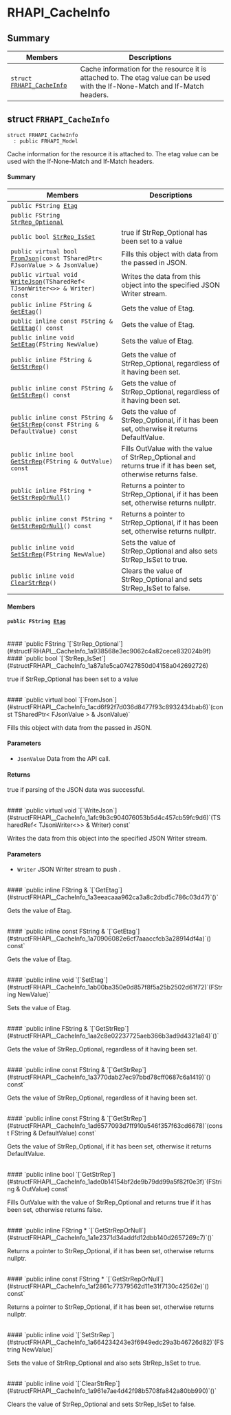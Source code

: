 # RHAPI_CacheInfo <a id="group__RHAPI__CacheInfo"></a>

## Summary

 Members                        | Descriptions                                
--------------------------------|---------------------------------------------
`struct `[`FRHAPI_CacheInfo`](#structFRHAPI__CacheInfo) | Cache information for the resource it is attached to. The etag value can be used with the If-None-Match and If-Match headers.

## struct `FRHAPI_CacheInfo` <a id="structFRHAPI__CacheInfo"></a>

```
struct FRHAPI_CacheInfo
  : public FRHAPI_Model
```

Cache information for the resource it is attached to. The etag value can be used with the If-None-Match and If-Match headers.

#### Summary

 Members                        | Descriptions                                
--------------------------------|---------------------------------------------
`public FString `[`Etag`](#structFRHAPI__CacheInfo_1a3865c393796a7c19f6d7a654189fabaf) | 
`public FString `[`StrRep_Optional`](#structFRHAPI__CacheInfo_1a938568e3ec9062c4a82cece832024b9f) | 
`public bool `[`StrRep_IsSet`](#structFRHAPI__CacheInfo_1a87a1e5ca07427850d04158a042692726) | true if StrRep_Optional has been set to a value
`public virtual bool `[`FromJson`](#structFRHAPI__CacheInfo_1acd6f92f7d036d8477f93c8932434bab6)`(const TSharedPtr< FJsonValue > & JsonValue)` | Fills this object with data from the passed in JSON.
`public virtual void `[`WriteJson`](#structFRHAPI__CacheInfo_1afc9b3c904076053b5d4c457cb59fc9d6)`(TSharedRef< TJsonWriter<>> & Writer) const` | Writes the data from this object into the specified JSON Writer stream.
`public inline FString & `[`GetEtag`](#structFRHAPI__CacheInfo_1a3eeacaaa962ca3a8c2dbd5c786c03d47)`()` | Gets the value of Etag.
`public inline const FString & `[`GetEtag`](#structFRHAPI__CacheInfo_1a70906082e6cf7aaaccfcb3a28914df4a)`() const` | Gets the value of Etag.
`public inline void `[`SetEtag`](#structFRHAPI__CacheInfo_1ab00ba350e0d857f8f5a25b2502d61f72)`(FString NewValue)` | Sets the value of Etag.
`public inline FString & `[`GetStrRep`](#structFRHAPI__CacheInfo_1aa2c8e02237725aeb366b3ad9d4321a84)`()` | Gets the value of StrRep_Optional, regardless of it having been set.
`public inline const FString & `[`GetStrRep`](#structFRHAPI__CacheInfo_1a3770dab27ec97bbd78cff0687c6a1419)`() const` | Gets the value of StrRep_Optional, regardless of it having been set.
`public inline const FString & `[`GetStrRep`](#structFRHAPI__CacheInfo_1ad6577093d7ff910a546f357f63cd6678)`(const FString & DefaultValue) const` | Gets the value of StrRep_Optional, if it has been set, otherwise it returns DefaultValue.
`public inline bool `[`GetStrRep`](#structFRHAPI__CacheInfo_1ade0b14154bf2de9b79dd99a5f82f0e3f)`(FString & OutValue) const` | Fills OutValue with the value of StrRep_Optional and returns true if it has been set, otherwise returns false.
`public inline FString * `[`GetStrRepOrNull`](#structFRHAPI__CacheInfo_1a1e2371d34addfd12dbb140d2657269c7)`()` | Returns a pointer to StrRep_Optional, if it has been set, otherwise returns nullptr.
`public inline const FString * `[`GetStrRepOrNull`](#structFRHAPI__CacheInfo_1af2861c77379562d11e31f7130c42562e)`() const` | Returns a pointer to StrRep_Optional, if it has been set, otherwise returns nullptr.
`public inline void `[`SetStrRep`](#structFRHAPI__CacheInfo_1a664234243e3f6949edc29a3b46726d82)`(FString NewValue)` | Sets the value of StrRep_Optional and also sets StrRep_IsSet to true.
`public inline void `[`ClearStrRep`](#structFRHAPI__CacheInfo_1a961e7ae4d42f98b5708fa842a80bb990)`()` | Clears the value of StrRep_Optional and sets StrRep_IsSet to false.

#### Members

#### `public FString `[`Etag`](#structFRHAPI__CacheInfo_1a3865c393796a7c19f6d7a654189fabaf) <a id="structFRHAPI__CacheInfo_1a3865c393796a7c19f6d7a654189fabaf"></a>

<br>
#### `public FString `[`StrRep_Optional`](#structFRHAPI__CacheInfo_1a938568e3ec9062c4a82cece832024b9f) <a id="structFRHAPI__CacheInfo_1a938568e3ec9062c4a82cece832024b9f"></a>

<br>
#### `public bool `[`StrRep_IsSet`](#structFRHAPI__CacheInfo_1a87a1e5ca07427850d04158a042692726) <a id="structFRHAPI__CacheInfo_1a87a1e5ca07427850d04158a042692726"></a>

true if StrRep_Optional has been set to a value

<br>
#### `public virtual bool `[`FromJson`](#structFRHAPI__CacheInfo_1acd6f92f7d036d8477f93c8932434bab6)`(const TSharedPtr< FJsonValue > & JsonValue)` <a id="structFRHAPI__CacheInfo_1acd6f92f7d036d8477f93c8932434bab6"></a>

Fills this object with data from the passed in JSON.

#### Parameters
* `JsonValue` Data from the API call.

#### Returns
true if parsing of the JSON data was successful.

<br>
#### `public virtual void `[`WriteJson`](#structFRHAPI__CacheInfo_1afc9b3c904076053b5d4c457cb59fc9d6)`(TSharedRef< TJsonWriter<>> & Writer) const` <a id="structFRHAPI__CacheInfo_1afc9b3c904076053b5d4c457cb59fc9d6"></a>

Writes the data from this object into the specified JSON Writer stream.

#### Parameters
* `Writer` JSON Writer stream to push .

<br>
#### `public inline FString & `[`GetEtag`](#structFRHAPI__CacheInfo_1a3eeacaaa962ca3a8c2dbd5c786c03d47)`()` <a id="structFRHAPI__CacheInfo_1a3eeacaaa962ca3a8c2dbd5c786c03d47"></a>

Gets the value of Etag.

<br>
#### `public inline const FString & `[`GetEtag`](#structFRHAPI__CacheInfo_1a70906082e6cf7aaaccfcb3a28914df4a)`() const` <a id="structFRHAPI__CacheInfo_1a70906082e6cf7aaaccfcb3a28914df4a"></a>

Gets the value of Etag.

<br>
#### `public inline void `[`SetEtag`](#structFRHAPI__CacheInfo_1ab00ba350e0d857f8f5a25b2502d61f72)`(FString NewValue)` <a id="structFRHAPI__CacheInfo_1ab00ba350e0d857f8f5a25b2502d61f72"></a>

Sets the value of Etag.

<br>
#### `public inline FString & `[`GetStrRep`](#structFRHAPI__CacheInfo_1aa2c8e02237725aeb366b3ad9d4321a84)`()` <a id="structFRHAPI__CacheInfo_1aa2c8e02237725aeb366b3ad9d4321a84"></a>

Gets the value of StrRep_Optional, regardless of it having been set.

<br>
#### `public inline const FString & `[`GetStrRep`](#structFRHAPI__CacheInfo_1a3770dab27ec97bbd78cff0687c6a1419)`() const` <a id="structFRHAPI__CacheInfo_1a3770dab27ec97bbd78cff0687c6a1419"></a>

Gets the value of StrRep_Optional, regardless of it having been set.

<br>
#### `public inline const FString & `[`GetStrRep`](#structFRHAPI__CacheInfo_1ad6577093d7ff910a546f357f63cd6678)`(const FString & DefaultValue) const` <a id="structFRHAPI__CacheInfo_1ad6577093d7ff910a546f357f63cd6678"></a>

Gets the value of StrRep_Optional, if it has been set, otherwise it returns DefaultValue.

<br>
#### `public inline bool `[`GetStrRep`](#structFRHAPI__CacheInfo_1ade0b14154bf2de9b79dd99a5f82f0e3f)`(FString & OutValue) const` <a id="structFRHAPI__CacheInfo_1ade0b14154bf2de9b79dd99a5f82f0e3f"></a>

Fills OutValue with the value of StrRep_Optional and returns true if it has been set, otherwise returns false.

<br>
#### `public inline FString * `[`GetStrRepOrNull`](#structFRHAPI__CacheInfo_1a1e2371d34addfd12dbb140d2657269c7)`()` <a id="structFRHAPI__CacheInfo_1a1e2371d34addfd12dbb140d2657269c7"></a>

Returns a pointer to StrRep_Optional, if it has been set, otherwise returns nullptr.

<br>
#### `public inline const FString * `[`GetStrRepOrNull`](#structFRHAPI__CacheInfo_1af2861c77379562d11e31f7130c42562e)`() const` <a id="structFRHAPI__CacheInfo_1af2861c77379562d11e31f7130c42562e"></a>

Returns a pointer to StrRep_Optional, if it has been set, otherwise returns nullptr.

<br>
#### `public inline void `[`SetStrRep`](#structFRHAPI__CacheInfo_1a664234243e3f6949edc29a3b46726d82)`(FString NewValue)` <a id="structFRHAPI__CacheInfo_1a664234243e3f6949edc29a3b46726d82"></a>

Sets the value of StrRep_Optional and also sets StrRep_IsSet to true.

<br>
#### `public inline void `[`ClearStrRep`](#structFRHAPI__CacheInfo_1a961e7ae4d42f98b5708fa842a80bb990)`()` <a id="structFRHAPI__CacheInfo_1a961e7ae4d42f98b5708fa842a80bb990"></a>

Clears the value of StrRep_Optional and sets StrRep_IsSet to false.

<br>
